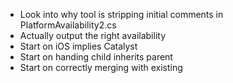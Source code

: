 - Look into why tool is stripping initial comments in PlatformAvailability2.cs
- Actually output the right availability
- Start on iOS implies Catalyst
- Start on handing child inherits parent
- Start on correctly merging with existing
